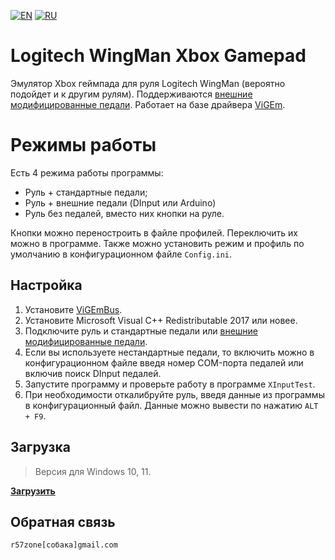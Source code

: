 [![EN](https://user-images.githubusercontent.com/9499881/33184537-7be87e86-d096-11e7-89bb-f3286f752bc6.png)](https://github.com/r57zone/LogitechWingmanArduinoPedals/) 
[![RU](https://user-images.githubusercontent.com/9499881/27683795-5b0fbac6-5cd8-11e7-929c-057833e01fb1.png)](https://github.com/r57zone/LogitechWingmanArduinoPedals/blob/master/README.RU.md)

# Logitech WingMan Xbox Gamepad
Эмулятор Xbox геймпада для руля Logitech WingMan (вероятно подойдет и к другим рулям). Поддерживаются [внешние модифицированные педали](https://github.com/r57zone/XboxExternalPedals). Работает на базе драйвера [ViGEm](https://github.com/ViGEm).

# Режимы работы
Есть 4 режима работы программы:
* Руль + стандартные педали;
* Руль + внешние педали (DInput или Arduino)
* Руль без педалей, вместо них кнопки на руле.

Кнопки можно переностроить в файле профилей. Переключить их можно в программе. Также можно установить режим и профиль по умолчанию в конфигурационном файле `Config.ini`.

## Настройка
1. Установите [ViGEmBus](https://github.com/ViGEm/ViGEmBus/releases).
2. Установите Microsoft Visual C++ Redistributable 2017 или новее.
3. Подключите руль и стандартные педали или [внешние модифицированные педали](https://github.com/r57zone/XboxExternalPedals).
4. Если вы используете нестандартные педали, то включить можно в конфигурационном файле введя номер COM-порта педалей или включив поиск DInput педалей.
5. Запустите программу и проверьте работу в программе `XInputTest`.
6. При необходимости откалибруйте руль, введя данные из программы в конфигурационный файл. Данные можно вывести по нажатию `ALT + F9`.

## Загрузка
>Версия для Windows 10, 11.

**[Загрузить](https://github.com/r57zone/LogitechWingmanArduinoPedals/releases)**

## Обратная связь
`r57zone[собака]gmail.com`